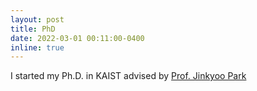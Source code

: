 ```yaml
---
layout: post
title: PhD
date: 2022-03-01 00:11:00-0400
inline: true
---
```

I started my Ph.D. in KAIST advised by <a href="http://silab.kaist.ac.kr/our-team/">Prof. Jinkyoo Park</a>